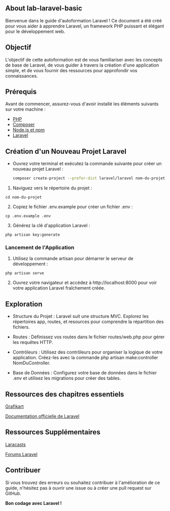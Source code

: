 
## About lab-laravel-basic

Bienvenue dans le guide d'autoformation Laravel ! Ce document a été créé pour vous aider à apprendre Laravel, un framework PHP puissant et élégant pour le développement web.

## Objectif

L'objectif de cette autoformation est de vous familiariser avec les concepts de base de Laravel, de vous guider à travers la création d'une application simple, et de vous fournir des ressources pour approfondir vos connaissances.

## Prérequis

Avant de commencer, assurez-vous d'avoir installé les éléments suivants sur votre machine :

- [PHP](https://www.php.net/manual/en/install.php)
- [Composer](https://getcomposer.org/doc/00-intro.md#installation)
- [Node.js et npm](https://nodejs.org/)
- [Laravel](https://laravel.com/docs/8.x/installation)

## Création d'un Nouveau Projet Laravel

- Ouvrez votre terminal et exécutez la commande suivante pour créer un nouveau projet Laravel :
   ```bash
   composer create-project --prefer-dist laravel/laravel nom-du-projet

1. Naviguez vers le répertoire du projet :

 ```
 cd nom-du-projet
```
2. Copiez le fichier .env.example pour créer un fichier .env :
```
cp .env.example .env
```
3. Générez la clé d'application Laravel :
```
php artisan key:generate
```
### Lancement de l'Application

1. Utilisez la commande artisan pour démarrer le serveur de développement :
```
php artisan serve
```
2. Ouvrez votre navigateur et accédez à http://localhost:8000 pour voir votre application Laravel fraîchement créée.

## Exploration
- Structure du Projet : Laravel suit une structure MVC. Explorez les répertoires app, routes, et resources pour comprendre la répartition des fichiers.

- Routes : Définissez vos routes dans le fichier routes/web.php pour gérer les requêtes HTTP.

- Contrôleurs : Utilisez des contrôleurs pour organiser la logique de votre application. Créez-les avec la commande php artisan make:controller NomDuController.

- Base de Données : Configurez votre base de données dans le fichier .env et utilisez les migrations pour créer des tables.

## Ressources des chapitres essentiels

[Grafikart](https://grafikart.fr/tutoriels/blade-template-laravel-2117#autoplay)

[Documentation officielle de Laravel](https://laravel.com/docs/10.x)

## Ressources Supplémentaires

[Laracasts](https://laracasts.com/)

[Forums Laravel](https://laracasts.com/discuss)

## Contribuer

Si vous trouvez des erreurs ou souhaitez contribuer à l'amélioration de ce guide, n'hésitez pas à ouvrir une issue ou à créer une pull request sur GitHub.

**Bon codage avec Laravel !**
